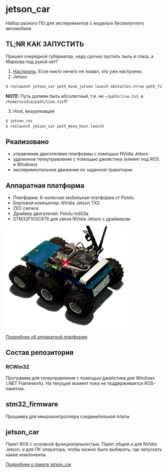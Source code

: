 # jetson_car
Набор разного ПО для экспериментов с моделью беспилотного автомобиля

## TL;NR КАК ЗАПУСТИТЬ
Пришел очередной губернатор, надо срочно пустить пыль в глаза, а Маркова под рукой нет?

1. [Настроить](https://github.com/Garrus007/jetson_car/tree/master/jetson_car#%D0%BC%D0%B8%D0%BD%D0%B8-%D0%B3%D0%B0%D0%B9%D0%B4). Если никто ничего не ломал, это уже настроено.
2. Jetson
```sh
$ roslaunch jetson_car path_move_jetson.launch obstacles:=true path_file:=<absolute path>
```
**NOTE:** Путь должен быть абсолютный, т.е. не `~/path/line.txt`, а `/home/nvidia/path/line.txt`!!!

3. Host, визуализация
```sh
$ jetson_ros
$ roslaunch jetson_car path_move_host.launch
```

## Реализовано
 - управление двигателями платформы с помощью NVidia Jetson
 - удаленное телеуправление с помощью джойстика (клиент под ROS и Windows)
 - экспериментальное движение по заданной траектории

## Аппаратная платформа
- Платформа: 6-колесная мобильная платформа от Pololu
- Бортовой компьютер: NVidia Jetson TX2
- ZED camera
- Драйвер двигателей: Pololu md03a
- STM32F103C8T6 для связи NVidia Jetson с драйвером

<img src="docs/car.png"/>

[Подробнее об аппаратной платформе](HARDWARE.md)

## Состав репозитория
### RCWin32
Программа для телеуправления с помощью джойстика для Windows (.NET Framework). На текущий момент пока не поддерживается ROS-пакетом.

## stm32_firmware
Прошивка для микроконтроллера соединительной платы

## jetson_car
Пакет ROS с основной функциональностью. Пакет общий и для NVidia Jetson, и для ПК оператора, чтобы можно было выбирать, где запускать какие компоненты.

[Подробнее о пакете jetson_car](jetson_car/README.md)
